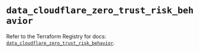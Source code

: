 # `data_cloudflare_zero_trust_risk_behavior`

Refer to the Terraform Registry for docs: [`data_cloudflare_zero_trust_risk_behavior`](https://registry.terraform.io/providers/cloudflare/cloudflare/5.2.0/docs/data-sources/zero_trust_risk_behavior).
